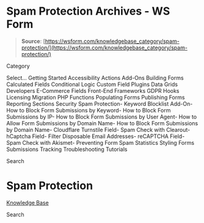 # Spam Protection Archives - WS Form

> **Source**: [https://wsform.com/knowledgebase_category/spam-protection/](https://wsform.com/knowledgebase_category/spam-protection/)


Category

Select...
 Getting Started Accessibility Actions Add-Ons Building Forms Calculated Fields Conditional Logic Custom Field Plugins Data Grids Developers E-Commerce Fields Front-End Frameworks GDPR Hooks Licensing Migration PHP Functions Populating Forms Publishing Forms Reporting Sections Security Spam Protection- Keyword Blocklist Add-On- How to Block Form Submissions by Keyword- How to Block Form Submissions by IP- How to Block Form Submissions by User Agent- How to Allow Form Submissions by Domain Name- How to Block Form Submissions by Domain Name- Cloudflare Turnstile Field- Spam Check with Clearout- hCaptcha Field- Filter Disposable Email Addresses- reCAPTCHA Field- Spam Check with Akismet- Preventing Form Spam Statistics Styling Forms Submissions Tracking Troubleshooting Tutorials

Search

# Spam Protection

 

[Knowledge Base](https://wsform.com/knowledgebase/)

Search

